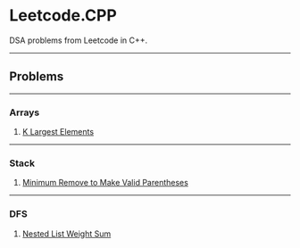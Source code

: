 # Leetcode.CPP


DSA problems from Leetcode in C++.

---------------------------------------------


## Problems

---------------------------------------------

### Arrays

1. [K Largest Elements](src/cpp/problems/arrays/k_largest_215)

---------------------------------------------

### Stack
1. [Minimum Remove to Make Valid Parentheses](src/cpp/problems/stack/min_rm_make_valid_paren_1249)

---------------------------------------------

### DFS
1. [Nested List Weight Sum](src/cpp/problems/dfs/nested_list_weight_sum_339)
